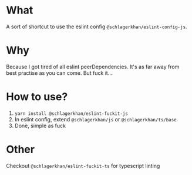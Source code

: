 # What

A sort of shortcut to use the eslint config `@schlagerkhan/eslint-config-js`.

# Why

Because I got tired of all eslint peerDependencies. It's as far away from best practise as you can come. But fuck it...

# How to use?

1. `yarn install @schlagerkhan/eslint-fuckit-js`
2. In eslint config, extend `@schlagerkhan/js` or `@schlagerkhan/ts/base`
3. Done, simple as fuck

# Other

Checkout `@schlagerkhan/eslint-fuckit-ts` for typescript linting
